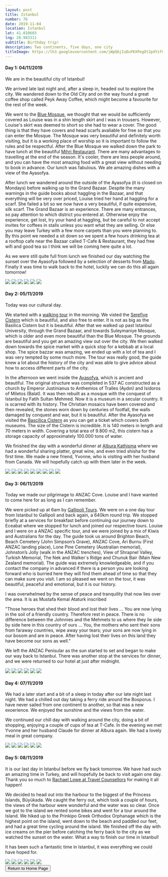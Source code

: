 ```yaml
---
layout: post
title: Istanbul
number: 76
date: 2019-11-04
location: Istanbul
lat: 41.010603
lng: 28.983311
subtitle: Birthday trip!
description: Two continents, five days, one city
titleImage: https://lh3.googleusercontent.com/jWpQbjIuDuFKXPegOt2pdYzfCZMlFt-O2vtLbpmZPxmmCSJiMszyauJUZtD-ER7uX7CQ-3c__mmxxw7FOPub8KkkN7JehOa6mcIq4AONrQNob1A0aOAlzXFUXPxNU7xxuQt1yzD43vY=w2400
---
```


<h4>Day 1: 04/11/2019</h4>

We are in the beautiful city of Istanbul!

We arrived late last night and, after a sleep in, headed out to explore the city. We wandered down to the Old City and on the way found a great coffee shop called Peyk Away Coffee, which might become a favourite for the rest of the week. 

We went to the <a target="_blank" href="http://www.bluemosque.co/">Blue Mosque</a>, we thought that we would be sufficiently covered as Louise was in a shin length skirt and I was in trousers. However, Louise's skirt was deemed to short so she had to wear a cover. The good thing is that they have covers and head scarfs avaliable for free so that you can enter the Mosque. The Mosque was very beautiful and definitely worth visiting, but it is a working place of worship so it is important to follow the rules and be respectful. After the Blue Mosque we walked down the park to have lunch at the beautiful <a target="_blank" href="https://www.mihrirestaurant.com/">Mihri Restaurant</a>. There are many advantages to travelling at the end of the season. It's cooler, there are less people around, and you can have the most amazing food with a great view without needing to book in advance. Our lunch was fabulous. We ate amazing dishes with a view of the Ayasofya. 

After lunch we wandered around the outside of the Ayasofya (it is closed on Mondays) before walking up to the Grand Bazaar. Despite the many warnings in the guide books about haggling in the Bazaar, and that everything will be very over priced, Louise tried her hand at haggling for a scarf. She failed a bit so we now have a very beautiful, if quite expensive, silk scarf. The Grand Bazaar is an experience. There are many entrances, so pay attention to which district you entered at. Otherwise enjoy the experience, get lost, try your hand at haggling, but be careful to not accept invites for coffees in stalls unless you want what they are selling. Or else you may leave Turkey with a few more carpets than you were planning to. By this point we needed a sit down so we spent a few hours drinking tea at a rooftop cafe near the Bazaar called T-Cafe & Restaurant, they had free wifi and good tea so I think we will be coming here quite a lot.

As we were still quite full from lunch we finished our day watching the sunset over the Ayasofya followed by a selection of desserts from <a target="_blank" href="http://mado.com.tr/">Mado</a>. Finally it was time to walk back to the hotel, luckily we can do this all again tomorrow!

<img src="https://lh3.googleusercontent.com/_QpslCANsCrn6o5o8uHgkm4ZHnpjSgZ_WCWL_EvlRUT2vjFTAhTLQ0N8kR-BUnDv4jCr3oG3gopPPDbnNg_g4KHqR26ltNa_lqtPfteFyJMp3ENRJnuITTLG5FpdnKQrg3StaPCBbJI=w2400" class="image1">
<img src="https://lh3.googleusercontent.com/5pJtGTzMMkD-13X-onq51H8MzzZV10eQiJdoM0s02fiY4y4amS7o61JzGoUgco4qpw9mdHbkegvYGSxEQTdWpvKgGGxj7_EWptAomUgGORam7xEddAoA81VWlETAdN3JMCsv00sybro=w2400" class="image1">
<img src="https://lh3.googleusercontent.com/Rr4mDk4ppHxEHgnys8iD5hgutpf0mQdLU33lnCq0E9udl3nFze3DYJfIVLv3uAXg9FDF-UY-EsBskZE0NQ5GMX8cYwjx6LAPwFc8iWg_eXm92PJblsx_iW8usIPlRkThqdz_fz6PoKY=w2400" class="image1">
<img src="https://lh3.googleusercontent.com/bwX8dz1CM3LTc2CKFc60fRhydRgF6S7oeUxBTVCxvJZRQXXsl0Z7J39l_jGj1VC93xuGAGlJRHTIYolTbzULosWy6gwhPr_9g-88S8S4KDBUCuQGPmSXCAteCoAkoNGZv2bqm7mi7aw=w2400" class="image1">
<img src="https://lh3.googleusercontent.com/hMJfQsbv42gCynSnC5Oe6uCKC3S4JagEOlvI3Cm2UQnOl7KQayEBO95khN9njwT0hvg_taLuD8XJiQvFUuUbTCphBtAEAy7ZniLfsCdJPeDIyfX3qHFE79Te0Cn-4MA6FamgGhmfUEw=w2400" class="image1">
<img src="https://lh3.googleusercontent.com/HtaFPWnrigGfUgDuvSLUA466gquYiwqsq5ZG0yEWKF59xMPP3_wegizGx-abJ88aBVGIDq8x40-3QBOORKRXyfZeHxPHTW52Q3DyM3MLBlS_K9NJuqALwjDCpjqpqh3ftzdP8DRoULA=w2400" class="image1">

<h4>Day 2: 05/11/2019</h4>

Today was our cultural day. 

We started with a <a target="_blank" href="https://www.freeistanbultours.com/istanbul/walking-tours/paid/old-town-walking-tour/">walking tour</a> in the morning. We visted the <a target="_blank" href="https://www.serefiyesarnici.istanbul/en">Serefiye Cistern</a> which is beautiful, and also free to enter. It is not as big as the Basilica Cistern but it is beautiful. After that we walked up past Istanbul University, through the Grand Bazaar, and towards Suleymaniye Mosque, which is older and even more beautiful than the Blue Mosque. The grounds are beautiful and you get an amazing view out over the city. We then walked down towards the spice market with a quick stop for a kebbab at a local shop. The spice bazzar was amazing, we ended up with a lot of tea and I was very tempted by some much more. The tour was really good, the guide knew a lot about the history of the city and was able to give advice about how to access different parts of the city. 

In the afternoon we went inside the <a target="_blank" href="https://muze.gov.tr/muze-detay?SectionId=AYS01&DistId=AYS">Ayasofya</a>, which is ancient and beautiful. The original structure was completed in 537 AC constructed as a church by Emperor Justinianus to Anthemios of Tralles (Aydın) and Isidoros of Miletos (Balat). It was then rebuilt as a mosque with the conquest of Istanbul by Fatih Sultan Mehmed. Now it is a museum in a secular country. It is scarred with its history. The Christian mosaics have been covered and then revealed, the stones worn down by centuries of footfall, the walls damaged by conquest and war, but it is beautiful. After the Ayasofya we visited the <a target="_blank" href="http://yerebatansarnici.com/">Bascilica Cistern</a> as you can get a ticket which covers both museums. The size of the Cistern is incredible. It is 140 meters in length and 70 meters in width. Covering a total area of 9.800 m2, this cistern has a storage capacity of approximately 100.000 tons of water. 

We finished the day with a wonderful dinner at <a target="_blank" href="https://www.alburakathisma.com/en/our-menu/">Albura Kathisma</a> where we had a wonderful sharing platter, great wine, and even tried shisha for the first time. We made a new friend, Yvonne, who is visiting with her husband from Canada. We will hopefully catch up with them later in the week. 

<img src="https://lh3.googleusercontent.com/jA1b_CisABnzvA-xZi1pSUIx0uYHpB3dMWPBuWnyK9lrgLxfcunseS9m8BxI9OdhqJjy0Re51jTffGtjj_vhg7BchuxRcbDje5c6_SOaHAq_46lHE9IC2K2eOOwemp5vlsWqrZA6Xtc=w2400" class="image1">
<img src="https://lh3.googleusercontent.com/JeYwFuoFPrZSoL_chz8AcbVmcLVgRoA1j62gaHYqeC0jHrt35rvdS8SO1WWaWQ9WLDV52qQM1GenUvPoEXNaAAbTRkNX6SNRGwwXfFEXlyStufaJbjaFKQxRIOXYPKDkX5r4UBwpXAo=w2400" class="image1">
<img src="https://lh3.googleusercontent.com/OFUDhASenSz4QgkzgV64FZwhBJOFrmeDrG9i0dSDI5n8Sj8en5k4o2OLjiON_0qJjZ652JR732gly7m00nENlSL4vKBA908FHBkO3BoI0TZA7IWQX-ESz_N_4P2vBYGIiYcfJ-bVAVg=w2400" class="image1">
<img src="https://lh3.googleusercontent.com/uNHqlL-KsSAJoBy_CImiP4Cw9GAFcF6taleIFOtdf6lc6WT6eSWYUYMNuauxNTN49HEcUMZmBOP9uMp80SEFHYn-z5SOETlTSwC0vffmId213Eni3NvY131JCzknoI5IhZgOj2dM02M=w2400" class="image1">
<img src="https://lh3.googleusercontent.com/dzba11ewC4_akH4eRwhAe89rb05QQtDm54uaYgHInSady9cTUlVFSrYlPsrEwWtx49SJxY09ziMP3_upC2-V97hsgJtdXGnmnz-icfxKxn9o317YXuDcKKfHb5JMoh-c_sOjiwjHWCI=w2400" class="image1">
<img src="https://lh3.googleusercontent.com/Qv2SoG_5iltRLmgAoQGMbN-B49TidEO2M3DuF0RG1pVczWT2i97lLtZhupUYX5Jk_QPfm8w2bjZaE5Ll5jZvFREXfDUgB5YbnAPuyFYmx7wl_cLXyKhmyslDHlOtqL8q8HKbqsP1HnU=w2400" class="image1">
<img src="https://lh3.googleusercontent.com/ejjkILnLY167LmZaI8NDIdf28bJ7v_JaJ7ERefIrpcdKm00jGrbThwPMLEmPAxVbaCle_1IQOvmv5pGfI3cs8E0twWh_nZUpimA3I2Fo1nLYk39JeoRLbSBC_kQn_rgwxChjg2MmcIs=w2400" class="image1">
<img src="https://lh3.googleusercontent.com/nb6DkAU3sn40VPIkUfUutm7sy-L_QRsWO3cv2OmXYPLF6FTJX0CSz9i5FHWZOHkRHsrL3VI_V7FLqlezFWkQ02JMKWMy-0DMpG74WJUqQnPfRbjnQHcu1rwgFU8wxw4faDOJXl-4Ciw=w2400" class="image1">
<img src="https://lh3.googleusercontent.com/c1kp_aCCKliNg6zkkpDVYm_KER3ZLQJ0BoiYRxKE8z21eYYGFSTCn_k6rwkLt7LgkAWIzoKwVT1YHIVKLuALusWNxiSIltbNL-u5B6pL6N2vku7uCObS8gCzef68z_dRlMJ0tCEpWgo=w2400" class="image1">

<h4>Day 3: 06/11/2019</h4>

Today we made our pilgrimage to ANZAC Cove. Louise and I have wanted to come here for as long as I can remember.

We were picked up at 6am by <a target="_blank" href="https://www.gallipolitour.com/travel-package/gallipoli-day-trip-from-istanbul/">Gallipoli Tours</a>. We were on a one day tour from Istanbul to Gallipoli and back again, a 640km round trip. We stopped briefly at a services for breakfast before continuing our journey down to Eceabat where we stopped for lunch and joined our respective tours. Louise and I were on a ANZAC specific tour, and we were joined by a mix of Kiwis and Australians for the day. The guide took us around Brighton Beach, Beach Cemetery (John Simpson’s Grave), ANZAC Cove, Ari Burnu (First ANZAC landing place), Lone Pine Cemetery (Australian memorial), Johnston’s Jolly (walk in the ANZAC trenches), View of Shrapnel Valley, Turkish Memorial, The Nek and Walker´s Ridge and Chunuk Bair (Main New Zealand memorial). The guide was extremely knowledgeable, and if you contact the company in advanced if there is a person you are looking forward who is burried here they will find them ahead of time so that they can make sure you visit. I am so pleased we went on the tour, it was beautiful, peaceful and emotional, but it is our history. 

I was overwhelmed by the sense of peace and tranquility that now lies over the area. It is as Mustafa Kemal Ataturk inscribed

"Those heroes that shed their blood and lost their lives ... You are now lying in the soil of a friendly country. Therefore rest in peace. There is no difference between the Johnnies and the Mehmets to us where they lie side by side here in this country of ours ... You, the mothers who sent their sons from faraway countries, wipe away your tears; your sons are now lying in our bosom and are in peace. After having lost their lives on this land they have become our sons as well."

We left the ANZAC Penisular as the sun started to set and began to make our way back to Istanbul. There was another stop at the services for dinner, and we were returned to our hotel at just after midnight.

<img src="https://lh3.googleusercontent.com/wU-Mshq_Q2C9aNvXiDyJZ2oL8Mdxq6HB7dzd-YsRoqDIEJ3UQ2RPulyuyU4QbgLDWOtJLTMR1g-gCh0MeeFYclUBvr3HA3wv7eJaCUKPmDvSlrsb7hCVFwwXkR4YoOVteLuTLn97KaE=w2400" class="image1">
<img src="https://lh3.googleusercontent.com/qK4VAPecm7_UpeACJtshqTRIIuuLYZ4opJiMdlcloeOmExrcrMAPJsUBMSFkc24yyouTsNmjpXdkjc1AVC7CumUVV9wqbKAMTf_pDK2E4RnzPpcGhObmr_lTCm1eTj5OUZEddtL6Spw=w2400" class="image1">
<img src="https://lh3.googleusercontent.com/h-wgopj9walach9xKdskuhxW5EEflOR52j5UTB93GgNXTmPhmjyYPci0LNUpvW20TgV_0ZrhTbvVvqmCrLHH751JRCvWJg4y60GsNNgi6lRvKGJq13efTOQKaSHaoX-1Chkg196Zd0g=w2400" class="image1">
<img src="https://lh3.googleusercontent.com/oiUpU1WDwEwFB_xBCLw-DrfctUnE2Vv9t-raQkytwyH0_HvElT0tWIC4lp9UzYlbOsyUcwtfRYgQLwRyHaCNoKO13JoL1SzwKs6M66uwzxxLSKrNLc_4NmZNAU86jgdxUq7_CjdoHfU=w2400" class="image1">
<img src="https://lh3.googleusercontent.com/OtOpdmIFtGMQN09OL41R5wlhhJ2VJJ78XfHskGOS6ryA5NPSskKDGCQiA6dmd-3RpCIN5piApZqQg-TP1IirDcYcvV1pbsadxbgNzyhOOtkvw0Re0Rk2V4vOpZx4y23gbuY3BYXOLr8=w2400" class="image1">
<img src="https://lh3.googleusercontent.com/x0JjKJwMxxaxrGvykum27SaoerZsaTBbDjts4vjKDgbZGpEQrvWmTBES9a0X1HdRpi1AXZw1Y4MDrqVwlJm--GFwwPyQQ44xd_YeG9yn-HVo74uCbXIZWqQilr1Uqcu3CnqS0RUUIvo=w2400" class="image1">

<h4>Day 4: 07/11/2019</h4>

We had a later start and a bit of a sleep in today after our late night last night. We had a chilled out day taking a ferry ride around the Bosporus. I have never sailed from one continent to another, so that was a new exoerience. We enjoyed the sunshine and the views from the water. 

We continued our chill day with walking around the city, doing a bit of shopping, enjoying a couple of cups of tea at T-Cafe. In the evening we met Yvonne and her husband Claude for dinner at Albura again. We had a lovely meal in great company. 

<img src="https://lh3.googleusercontent.com/w40ZzOB7vv3ZkDrHvVTp0lLe6-3bZK-co9XNyqL_lsE1TZWgaEPpMIjMbMNrLiisU_vVVZXpdxRIZHgrXlqgVXerWvlnN6QV37cCVXWpXxIKrZPPnL5JNReugm9Bj4mAWQ7MuVrvi7s=w2400" class="image1">
<img src="https://lh3.googleusercontent.com/iWzgbfrsax_NdvCOMVCqlTlgu1DQPovd9VVO9EMZldA_CSAClKLd7EHxq72RZXGVt9YvsUVZ-pU1Z8yr5fDxNfWBcTghJ_gqAq2faHvAxi_tW4sZ9r-00PxFjNOSbbQXRqCziDOP830=w2400" class="image1">
<img src="https://lh3.googleusercontent.com/ycHsyAWxKQZJ-RBtKWoFDt_gzbuzysYYeIj_pN_CpQLrwN4lI5Bq1BA97Os0mazEdnFP8ggu5s-LEhqhl38C0EUAG1xqgccraWAk5FBbDo0oMPpRmLywTJWIJLZdZVDOj1bAhxPmjCI=w2400" class="image1">
<img src="https://lh3.googleusercontent.com/3oNceweRFFZEVyrYIZzfmtitwvEj5yZwW1ra_3GJ2TEjgcyB0LA3pMU0RwaDxiXv01-GNmUxPqWSoWFM9bmodRVOPAm3jCK8TI51uAuZ3Ty-0LStF2fnYmX81o20fCBBB4M3WdXZfQY=w2400" class="image1">
<img src="https://lh3.googleusercontent.com/2o3W-sca-5vUesJchWERsTPaRBHzd4P0wmKRMs-yBT4o-WOXlB7HbdrZvAzpyiwB-BDp7m_jQMgskaQgf1MIL4W964gedGf8qe2lxeq-jv7L7vwVLNe1eXmeoGa5LXkTKTE2WBM2pj4=w2400" class="image1">
<img src="https://lh3.googleusercontent.com/3tYBr3R8y28qQvrthKzFHmHg2Bkncthd3jwBm3KsuwzQcb8Yr8HT5fZ2yFFNhwpz3hZ5GgINwecMzwwh3vgTnNdnyf5-8V8eR31YSEHtbl25lEVKCdB4ldCD6HteF9Y1Ah6H5HjhKKE=w2400" class="image1">

<h4>Day 5: 08/11/2019</h4>

It is our last day in Istanbul before we fly back tomorrow. We have had such an amazing time in Turkey, and will hopefully be back to visit again one day. Thank you so much to <a target="_blank" href="https://www.travelcounsellors.co.uk/rachael.lowe">Rachael Lowe at Travel Counsellors</a> for making it all happen!

We decided to head out into the harbour to the biggest of the Princess Islands, Büyükada. We caught the ferry out, which took a couple of hours, the views of the harbour were wonderful and the water was so clear. Once we got to the island we rented some bikes and went for a tour around the Island. We hiked up to the Prinkipo Greek Orthodox Orphanage which is the highest point on the island, went down to the beach and paddled our feet, and had a great time cycling around the island. We finished off the day with ice creams on the pier before catching the ferry back to the city as we watched the sunset on the water. What a way to finish our time in Istanbul!

It has been such a fantastic time in Istanbul, it was everything we could have hoped for. 

<img src="https://lh3.googleusercontent.com/GWB7FcqHBp-gDEb8o3SzZmIvQDs0mPjUZTHFmlSWwpq45GEWYz_WjV56VkYbQYrjZqhkpMezAwrftp2UcRca71YzgzUo4K6xuFPEExWrccgTDKVXUbgcNdYF2IU72BsDBnvlS_3NTU8=w2400" class="image1">
<img src="https://lh3.googleusercontent.com/G-fsv6QjWfdm4rNFkTTSoB9n06gsOW0GPYcLBg8LSvGMedoAvbDmrSeXQdxGmDy7tzHYgKl42pxUSsUkS3t0GWK9YnMrUUB1Uu4W2lvYaYOzK0ICIiLLQreYGYMTCBlRzo6ivjSSnII=w2400" class="image1">
<img src="https://lh3.googleusercontent.com/kXQh9v6tZb29O7y_kNM7dES59UAOWizJDPPK-pcv-yNe1Nc3_7tCWL8QXlLG45mFaZ2LLG4SMCulvVUxbiAj1MoyUS_mJ4hW4u-gfe8IMAMrQ2Wi0-tJR1vhxR6WCDWgnGa4xV0hGv8=w2400" class="image1">
<img src="https://lh3.googleusercontent.com/cD5yIQNzvSqzBBeVq3YWlaf8X49O7shv1NSaPU1kplftkqcHkmauGINTG7gY1uhBJlEr9D1hqCsUldyzWuGuxXail4pRFajI-ulFHWBbHHbEZSZDYGdU1dLtfUO-4uOUaqU_n4Npz4U=w2400" class="image1">
<img src="https://lh3.googleusercontent.com/sAvSNLgM_DdmdbmPVobROmQxIOF_ydBHxMRMKK0isdhQaTI65Fuez176G5G1gpk1f5-libz9-XgWgvNwhsmyyzFJKeWv5cEA5AGAJlbQtFA-RAR_oWZRtQ4ygqEwD7YuC1VwCZOCirw=w2400" class="image1">
<img src="https://lh3.googleusercontent.com/G853P7y9l65nyFuJ87RAdSPKaizkXs3Mj7pzcHLjg3r8vqrzhtRtyLoaimj2Ra-uAvmtn-Zb5z2tpMAFAaqRUJohDk8Tabl8Iz8x7gfs7eZ5GrVt4sCvZ947tOQ-RI-V9-tobiHTSVw=w2400" class="image1">

<div class="wrapper">
  <input type="button" class="button" value="Return to Home Page" onclick="self.close()">
</div>
